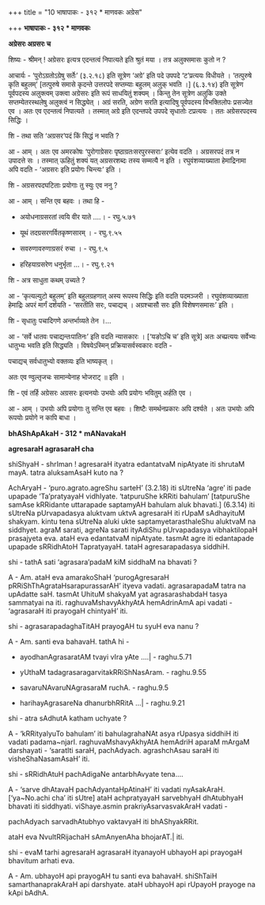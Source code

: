 +++
title = "10 भाषापाकः - ३१२ * माणवकः अग्रेस"

+++
**भाषापाकः - ३१२ \* माणवकः**

**अग्रेसरः अग्रसरः च**

शिष्यः - श्रीमन् ! अग्रेसरः इत्यत्र एदन्तत्वं निपात्यते इति श्रुतं मया । तत्र अलुक्समासः कुतो न ?

आचार्यः - ‘पुरोऽग्रतोऽग्रेषु सर्तेः’ (३.२.१८) इति सूत्रेण ‘अग्रे’ इति पदे उपपदे ‘ट’प्रत्ययः विधीयते । ‘तत्पुरुषे कृति बहुलम्’ \[तत्पुरुषे समासे कृदन्ते उत्तरपदे सप्तम्याः बहुलम् अलुक् भवति ।\] (६.३.१४) इति सूत्रेण पूर्वपदस्य अलुक्त्वम् उक्त्वा अग्रेसरः इति रूपं साधयितुं शक्यम् । किन्तु तेन सूत्रेण अलुकि उक्ते सप्तम्येतरस्थलेषु अलुक्त्वं न सिद्ध्येत् । अग्रं सरति, अग्रेण सरति इत्यादिषु पूर्वपदस्य विभक्तिलोपः प्रसज्येत एव । अतः एव एदन्तत्वं निपात्यते । तस्मात् अग्रे इति एदन्तपदे उपपदे सृधातोः टप्रत्ययः । ततः अग्रेसरपदस्य सिद्धिः ।

शि - तथा सति ‘अग्रसर’पदं किं सिद्धं न भवति ?

आ - आम् । अतः एव अमरकोषः ‘पुरोगाग्रेसरः पृष्ठाग्रतःसरपुरस्सराः’ इत्येव वदति । अग्रसरपदं तत्र न उपादत्ते सः । तस्मात् ऊहितुं शक्यं यत् अग्रसरशब्दः तस्य सम्मत्यै न इति । रघुवंशव्याख्याता हेमाद्रिनामा अपि वदति - ‘अग्रसरः इति प्रयोगः चिन्त्यः’ इति ।

शि - अग्रसरपदघटिताः प्रयोगाः तु स्युः एव ननु ?

आ - आम् । सन्ति एव बहवः । तथा हि -

 - अयोधनाग्रसरतां त्वयि वीर याते ....। - रघु.५.७१

 - यूथं तदग्रसरगर्वितकृष्णसारम् । - रघु.९.५५

 - सवरुणावरुणाग्रसरं रुचा । - रघु.९.५

 - हरिहयाग्रसरेण धनुर्भृता ...। - रघु.९.२१

शि - अत्र साधुता कथम् उच्यते ?

आ - ‘कृत्यल्युटो बहुलम्’ इति बहुलग्रहणात् अस्य रूपस्य सिद्धिः इति वदति पदमञ्जरी । रघुवंशव्याख्याता हेमाद्रिः अपरं मार्गं दर्शयति - ‘सरतीति सरः, पचाद्यच् । अग्रश्चासौ सरः इति विशेषणसमासः’ इति ।

शि - सृधातुः पचादिगणे अन्तर्भाव्यते तेन ।...

आ - ‘सर्वे धातवः पचाद्यन्तःपातिनः’ इति वदति न्यासकारः । \[‘यङोऽचि च’ इति सूत्रे\] अतः अच्प्रत्ययः सर्वेभ्यः धातुभ्यः भवति इति सिद्ध्यति । विषयेऽस्मिन् प्रक्रियासर्वस्वकारः वदति -

 पचाद्यच् सर्वधातुभ्यो वक्तव्यः इति भाष्यकृत् ।

 अतः एव ण्वुल्तृजचः सामान्येनाह भोजराट् ॥ इति ।

शि - एवं तर्हि अग्रेसरः अग्रसरः इत्यनयोः उभयोः अपि प्रयोगः भवितुम् अर्हति एव ।

आ - आम् । उभयोः अपि प्रयोगाः तु सन्ति एव बहवः । शिष्टैः समर्थनप्रकारः अपि दर्श्यते । अतः उभयोः अपि रूपयोः प्रयोगे न कापि बाधा ।



**bhAShApAkaH - 312 \* mANavakaH**

**agresaraH agrasaraH cha**

shiShyaH - shrIman ! agresaraH ityatra edantatvaM nipAtyate iti shrutaM mayA. tatra aluksamAsaH kuto na ?

AchAryaH - ‘puro.agrato.agreShu sarteH’ (3.2.18) iti sUtreNa ‘agre’ iti pade upapade ‘Ta’pratyayaH vidhIyate. ‘tatpuruShe kRRiti bahulam’ \[tatpuruShe samAse kRRidante uttarapade saptamyAH bahulam aluk bhavati.\] (6.3.14) iti sUtreNa pUrvapadasya aluktvam uktvA agresaraH iti rUpaM sAdhayituM shakyam. kintu tena sUtreNa aluki ukte saptamyetarasthaleShu aluktvaM na siddhyet. agraM sarati, agreNa sarati ityAdiShu pUrvapadasya vibhaktilopaH prasajyeta eva. ataH eva edantatvaM nipAtyate. tasmAt agre iti edantapade upapade sRRidhAtoH TapratyayaH. tataH agresarapadasya siddhiH.

shi - tathA sati ‘agrasara’padaM kiM siddhaM na bhavati ?

A - Am. ataH eva amarakoShaH ‘purogAgresaraH pRRiShThAgrataHsarapurassarAH’ ityeva vadati. agrasarapadaM tatra na upAdatte saH. tasmAt UhituM shakyaM yat agrasarashabdaH tasya sammatyai na iti. raghuvaMshavyAkhyAtA hemAdrinAmA api vadati - ‘agrasaraH iti prayogaH chintyaH’ iti.

shi - agrasarapadaghaTitAH prayogAH tu syuH eva nanu ?

A - Am. santi eva bahavaH. tathA hi -

 - ayodhanAgrasaratAM tvayi vIra yAte ....\| - raghu.5.71

 - yUthaM tadagrasaragarvitakRRiShNasAram. - raghu.9.55

 - savaruNAvaruNAgrasaraM ruchA. - raghu.9.5

 - harihayAgrasareNa dhanurbhRRitA ...\| - raghu.9.21

shi - atra sAdhutA katham uchyate ?

A - ‘kRRityalyuTo bahulam’ iti bahulagrahaNAt asya rUpasya siddhiH iti vadati padama~njarI. raghuvaMshavyAkhyAtA hemAdriH aparaM mArgaM darshayati - ‘saratIti saraH, pachAdyach. agrashchAsau saraH iti visheShaNasamAsaH’ iti.

shi - sRRidhAtuH pachAdigaNe antarbhAvyate tena....

A - ‘sarve dhAtavaH pachAdyantaHpAtinaH’ iti vadati nyAsakAraH. \[‘ya~No.achi cha’ iti sUtre\] ataH achpratyayaH sarvebhyaH dhAtubhyaH bhavati iti siddhyati. viShaye.asmin prakriyAsarvasvakAraH vadati -

 pachAdyach sarvadhAtubhyo vaktavyaH iti bhAShyakRRit.

 ataH eva NvultRRijachaH sAmAnyenAha bhojarAT.\| iti.

shi - evaM tarhi agresaraH agrasaraH ityanayoH ubhayoH api prayogaH bhavitum arhati eva.

A - Am. ubhayoH api prayogAH tu santi eva bahavaH. shiShTaiH samarthanaprakAraH api darshyate. ataH ubhayoH api rUpayoH prayoge na kApi bAdhA.

